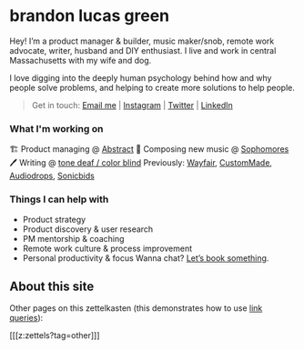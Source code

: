 # brandon lucas green

Hey! I’m a product manager & builder, music maker/snob, remote work advocate, writer, husband and DIY enthusiast. I live and work in central Massachusetts with my wife and dog.

I love digging into the deeply human psychology behind how and why people solve problems, and helping to create more solutions to help people.  

> Get in touch: [Email me](mailto:brandonlucasgreen@gmail.com) | [Instagram](https://instagram.com/brandonlucasgreen) | [Twitter](https://twitter.com/sphmrs) | [LinkedIn](https://linkedin.com/in/brandonlgreen)

### What I'm working on
🏗️ Product managing @ [Abstract](https://abstract.com)
🎹 Composing new music @ [Sophomores](https://sophomoresmusic.com)
🖊️ Writing @ [tone deaf / color blind](https://tonedeafcolorblind.com)
Previously: [Wayfair](https://wayfair.com), [CustomMade](https://custommade.com), [Audiodrops](http://drops.nyc/), [Sonicbids](https://sonicbids.com)

### Things I can help with
- Product strategy
- Product discovery & user research
- PM mentorship & coaching
- Remote work culture & process improvement
- Personal productivity & focus
Wanna chat? [Let’s book something](https://calendly.com/brandonlucasgreen/30min).

## About this site
Other pages on this zettelkasten (this demonstrates how to use [link queries](https://neuron.zettel.page/link-query.html)):

[[[z:zettels?tag=other]]]
